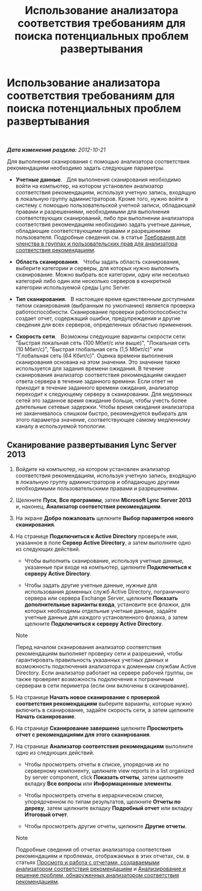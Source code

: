 ﻿---
title: Использование анализатора соответствия требованиям для поиска потенциальных проблем развертывания
TOCTitle: Использование анализатора соответствия требованиям для поиска потенциальных проблем развертывания
ms:assetid: 09c84509-dc91-4e7b-882b-3c467b6b026d
ms:mtpsurl: https://technet.microsoft.com/ru-ru/library/Gg591343(v=OCS.15)
ms:contentKeyID: 49308882
ms.date: 05/19/2016
mtps_version: v=OCS.15
ms.translationtype: HT
---

# Использование анализатора соответствия требованиям для поиска потенциальных проблем развертывания

 

_**Дата изменения раздела:** 2012-10-21_

Для выполнения сканирования с помощью анализатора соответствия рекомендациям необходимо задать следующие параметры.

  - **Учетные данные**.   Для выполнения сканирования необходимо войти на компьютер, на котором установлен анализатор соответствия рекомендациям, используя учетную запись, входящую в локальную группу администраторов. Кроме того, нужно войти в систему с помощью пользовательской учетной записи, обладающей правами и разрешениями, необходимыми для выполнения соответствующих сканирований, либо при выполнении анализатора соответствия рекомендациям необходимо задать учетные данные, обладающие соответствующими правами и разрешениями пользователя. Подробные сведения см. в статье [Требования для членства в группах и пользовательских прав для анализатора соответствия рекомендациям](lync-server-2013-group-memberships-and-user-rights-requirements-for-best-practices-analyzer.md).

  - **Область сканирования**.   Чтобы задать область сканирования, выберите категории и серверы, для которых нужно выполнить сканирование. Можно выбрать все категории, одну или несколько категорий либо один или несколько серверов в конкретной категории используемой среды Lync Server.

  - **Тип сканирования**.   В настоящее время единственным доступными типом сканирования (выбранным по умолчанию) является проверка работоспособности. Сканирование проверки работоспособности создает отчет, содержащий ошибки, предупреждения и другие сведения для всех серверов, определенных областью применения.

  - **Скорость сети**.   Возможны следующие варианты скорости сети: "Быстрая локальная сеть (100 Мбит/с или выше)", "Локальная сеть (10 Мбит/с)", "Быстрая глобальная сеть (1,5 Мбит/с)" или "Глобальная сеть (64 Кбит/с)". Оценка времени выполнения сканирования основана на этом значении. Это значение также используется для задания времени ожидания. В течение сканирования анализатор соответствия рекомендациям ожидает ответа сервера в течение заданного времени. Если ответ не приходит в течение заданного времени ожидания, анализатор переходит к следующему серверу в сканировании. Для медленных сетей это заданное время ожидание больше, чтобы учесть более длительные сетевые задержки. Чтобы время ожидания анализатора не заканчивалось слишком быстро, рекомендуется выбирать для этого параметра значение, соответствующее самому медленному каналу в используемой топологии.

## Сканирование развертывания Lync Server 2013

1.  Войдите на компьютер, на котором установлен анализатор соответствия рекомендациям, используя учетную запись, входящую в локальную группу администраторов и обладающую другими необходимыми пользовательскими правами и разрешениями.

2.  Щелкните **Пуск**, **Все программы**, затем **Microsoft Lync Server 2013** и, наконец, **Анализатор соответствия рекомендациям**.

3.  На экране **Добро пожаловать** щелкните **Выбор параметров нового сканирования**.

4.  На странице **Подключиться к Active Directory** проверьте имя, указанное в поле **Сервер Active Directory**, а затем выполните одно из следующих действий.
    
      - Чтобы выполнить сканирование, используя учетные данные, указанные при входе на компьютер, щелкните **Подключиться к серверу Active Directory**.
    
      - Чтобы задать другие учетные данные, нужные для использования доменных служб Active Directory, пограничного сервера или сервера Exchange Server, щелкните **Показать дополнительные варианты входа**, установите все флажки, для которых необходимы отдельные учетные данные, задайте учетные данные для каждого установленного флажка, а затем щелкните **Подключиться к серверу Active Directory**.
    
    > [!note]  
    > Перед началом сканирования анализатор соответствия рекомендациям выполняет проверку сети и разрешений, чтобы гарантировать правильность указанных учетных данных и возможность подключения анализатора к доменным службам Active Directory. Если анализатор работает на сервере рабочей группы, он также проверяет возможность подключения к пограничным серверам в сети периметра (если они включены в сканирование).

5.  На странице **Начать новое сканирование с проверкой соответствия рекомендациям** выберите варианты, которые нужно включить в сканирование, задайте скорость сети, а затем щелкните **Начать сканирование**.

6.  На странице **Сканирование завершено** щелкните **Просмотреть отчет с рекомендациями для этого сканирования**.

7.  На странице **Анализатор соответствия рекомендациям** выполните одно из следующих действий.
    
      - Чтобы просмотреть отчеты в списке, упорядочив их по серверному компоненту, щелкните view reports in a list organized by server component, click **Показать отчеты**, затем щелкните вкладку **Все вопросы** или **Информационные элементы**.
    
      - Чтобы просмотреть отчеты в иерархическом списке, упорядоченном по типам результатов, щелкните **Отчеты по дереву**, затем щелкните вкладку **Подробный отчет** или вкладку **Итоговый отчет**.
    
      - Чтобы просмотреть другие отчеты, щелкните **Другие отчеты**.
    
    > [!note]  
    > Подробные сведения об отчетах анализатора соответствия рекомендациям и проблемах, отображаемых в этих отчетах, см. в статьях <a href="lync-server-2013-viewing-and-working-with-reports-created-by-best-practices-analyzer.md">Просмотр и работа с отчетами, создаваемыми анализатором соответствия рекомендациям</a> и <a href="lync-server-2013-analyzing-and-resolving-issues-identified-by-best-practices-analyzer.md">Анализирование и решение проблем, обнаруженных анализатором соответствия рекомендациям</a>.
